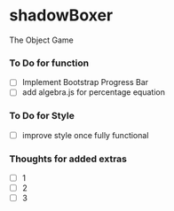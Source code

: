 # shadowBoxer
The Object Game

### To Do for function
- [ ] Implement Bootstrap Progress Bar
- [ ] add algebra.js for percentage equation

### To Do for Style

- [ ] improve style once fully functional

### Thoughts for added extras
- [ ] 1
- [ ] 2
- [ ] 3
